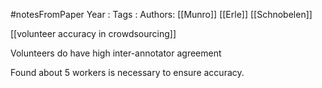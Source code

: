 #notesFromPaper
Year   :
Tags   :
Authors: [[Munro]] [[Erle]] [[Schnobelen]]

[[volunteer accuracy in crowdsourcing]]

Volunteers do have high inter-annotator agreement

Found about 5 workers is necessary to ensure accuracy.
